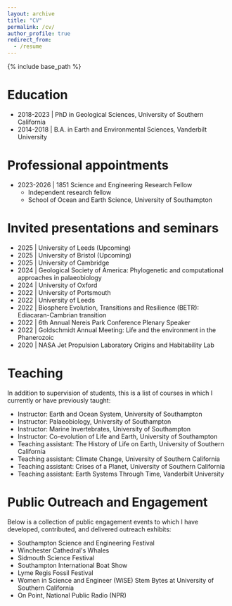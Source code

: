 ```yaml
---
layout: archive
title: "CV"
permalink: /cv/
author_profile: true
redirect_from:
  - /resume
---
```


{% include base_path %}

Education
======
* 2018-2023 | PhD in Geological Sciences, University of Southern California 
* 2014-2018 | B.A. in Earth and Environmental Sciences, Vanderbilt University 

Professional appointments
======
* 2023-2026 | 1851 Science and Engineering Research Fellow
  * Independent research fellow
  * School of Ocean and Earth Science, University of Southampton
  
Invited presentations and seminars
======
* 2025 | University of Leeds (Upcoming)
* 2025 | University of Bristol (Upcoming)
* 2025 | University of Cambridge
* 2024 | Geological Society of America: Phylogenetic and computational approaches in palaeobiology
* 2024 | University of Oxford
* 2022 | University of Portsmouth
* 2022 | University of Leeds
* 2022 | Biosphere Evolution, Transitions and Resilience (BETR): Ediacaran-Cambrian transition
* 2022 | 6th Annual Nereis Park Conference Plenary Speaker
* 2022 | Goldschmidt Annual Meeting: Life and the environment in the Phanerozoic
* 2020 | NASA Jet Propulsion Laboratory Origins and Habitability Lab


Teaching
======
In addition to supervision of students, this is a list of courses in which I currently or have previously taught:
* Instructor: Earth and Ocean System, University of Southampton
* Instructor: Palaeobiology, University of Southampton
* Instructor: Marine Invertebrates, University of Southampton
* Instructor: Co-evolution of Life and Earth, University of Southampton
* Teaching assistant: The History of Life on Earth, University of Southern California
* Teaching assistant: Climate Change, University of Southern California
* Teaching assistant: Crises of a Planet, University of Southern California
* Teaching assistant: Earth Systems Through Time, Vanderbilt University 
  

Public Outreach and Engagement 
======
Below is a collection of public engagement events to which I have developed, contributed, and delivered outreach exhibits:
* Southampton Science and Engineering Festival
* Winchester Cathedral's Whales
* Sidmouth Science Festival
* Southampton International Boat Show
* Lyme Regis Fossil Festival
* Women in Science and Engineer (WiSE) Stem Bytes at University of Southern California
* On Point, National Public Radio (NPR)
